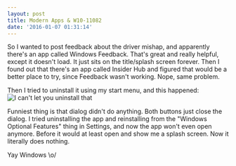 ```yaml
---
layout: post
title: Modern Apps & W10-11082
date: '2016-01-07 01:31:14'
---
```


So I wanted to post feedback about the driver mishap, and apparently there's an app called Windows Feedback. That's great and really helpful, except it doesn't load. It just sits on the title/splash screen forever. Then I found out that there's an app called Insider Hub and figured that would be a better place to try, since Feedback wasn't working. Nope, same problem.

Then I tried to uninstall it using my start menu, and this happened:
![I can't let you uninstall that](http://i.imgur.com/KFpFmXk.gif)

Funniest thing is that dialog didn't do anything. Both buttons just close the dialog. I tried uninstalling the app and reinstalling from the "Windows Optional Features" thing in Settings, and now the app won't even open anymore. Before it would at least open and show me a splash screen. Now it literally does nothing.

Yay Windows \o/
